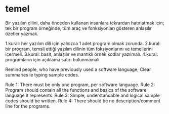 # temel
Bir yazılım dilini, daha önceden kullanan insanlara tekrardan hatırlatmak için; 
tek bir program örneğinde, tüm araç ve fonksiyonları gösteren anlaşılır özetler yazmak.

1.kural: her yazılım dili için yalnızca 1 adet program olmak zorunda.
2.kural: bir program, temsil ettiği yazılım dilinin tüm foksiyonlarını ve temellerini içermeli.
3.kural: basit, anlaşılır ve mantıklı örnek kodlar yazılmalı.
4.kural: programların için açıklama satırı bulunmamalı.

Remind people, who have previously used a software language;
Clear summaries ie typing sample codes.

Rule 1: There must be only one program, per software language.
Rule 2: Program should contain all the functions and basics of the software language it represents.
Rule 3: Simple, understandable and logical sample codes should be written.
Rule 4: There should be no description/comment line for the programs.

